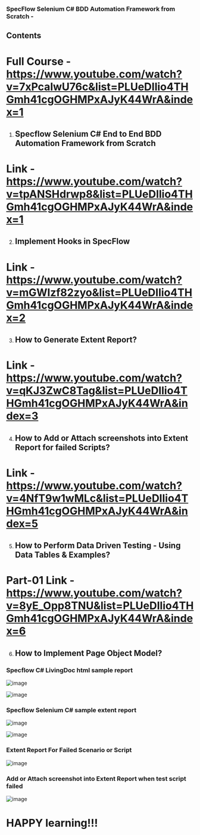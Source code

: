 ### SpecFlow Selenium C# BDD Automation Framework from Scratch -

## Contents

# Full Course - https://www.youtube.com/watch?v=7xPcalwU76c&list=PLUeDIlio4THGmh41cgOGHMPxAJyK44WrA&index=1



1. ## Specflow Selenium C# End to End BDD Automation Framework from Scratch
# Link - https://www.youtube.com/watch?v=tpANSHdrwp8&list=PLUeDIlio4THGmh41cgOGHMPxAJyK44WrA&index=1

2. ## Implement Hooks in SpecFlow
# Link - https://www.youtube.com/watch?v=mGWIzf82zyo&list=PLUeDIlio4THGmh41cgOGHMPxAJyK44WrA&index=2

3. ## How to Generate Extent Report?
# Link - https://www.youtube.com/watch?v=qKJ3ZwC8Tag&list=PLUeDIlio4THGmh41cgOGHMPxAJyK44WrA&index=3

4. ## How to Add or Attach screenshots into Extent Report for failed Scripts?
# Link - https://www.youtube.com/watch?v=4NfT9w1wMLc&list=PLUeDIlio4THGmh41cgOGHMPxAJyK44WrA&index=5

5. ## How to Perform Data Driven Testing - Using Data Tables & Examples?
  # Part-01 Link - https://www.youtube.com/watch?v=8yE_Opp8TNU&list=PLUeDIlio4THGmh41cgOGHMPxAJyK44WrA&index=6
6. ## How to Implement Page Object Model?


### Specflow C# LivingDoc html sample report
![image](https://user-images.githubusercontent.com/22426896/213457170-e4ade55d-0c57-48df-b4c5-fc47ccd88b4f.png)

![image](https://user-images.githubusercontent.com/22426896/213457469-18a3be25-5e7b-467c-b629-5a766b8aeb92.png)



### Specflow Selenium C# sample extent report

![image](https://user-images.githubusercontent.com/22426896/214098264-7ab60624-6432-4040-9a7a-8bae6f72b33d.png)

![image](https://user-images.githubusercontent.com/22426896/214098680-146e2314-5433-49d2-ab96-506075e66579.png)

### Extent Report For Failed Scenario or Script

![image](https://user-images.githubusercontent.com/22426896/214100556-a4ea28cc-0086-4ccc-9ce0-6f1e79f6cf5c.png)


### Add or Attach screenshot into Extent Report when test script failed
![image](https://user-images.githubusercontent.com/22426896/215818156-046fca68-3112-4e8b-ab81-a17c23913d41.png)



# HAPPY learning!!!
